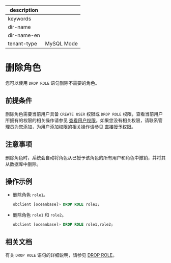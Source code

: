 |description||
|---|---|
|keywords||
|dir-name||
|dir-name-en||
|tenant-type|MySQL Mode|

# 删除角色

您可以使用 `DROP ROLE` 语句删除不需要的角色。

## 前提条件

删除角色需要当前用户具备 `CREATE USER` 权限或 `DROP ROLE` 权限，查看当前用户所拥有的权限的相关操作请参见 [查看用户权限](../400.view-user-permissions-of-mysql-mode.md)。如果您没有相关权限，请联系管理员为您添加，为用户添加权限的相关操作请参见 [直接授予权限](../200.authority-of-mysql-mode.md)。

## 注意事项

删除角色时，系统会自动将角色从已授予该角色的所有用户和角色中撤销，并将其从数据库中删除。

## 操作示例

* 删除角色 `role1`。

  ```sql
  obclient [oceanbase]> DROP ROLE role1;
  ```

* 删除角色 `role1` 和 `role2`。

  ```sql
  obclient [oceanbase]> DROP ROLE role1,role2;
  ```

## 相关文档

有关 `DROP ROLE` 语句的详细说明，请参见 [DROP ROLE](../../../../../../700.reference/500.sql-reference/100.sql-syntax/200.common-tenant-of-mysql-mode/600.sql-statement-of-mysql-mode/3660.drop-role-of-mysql-mode.md)。